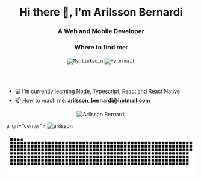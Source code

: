 <h1 align="center">Hi there 👋, I'm Arilsson Bernardi</h1>
<h3 align="center">A Web and Mobile Developer </h3>

<div align="center">

### Where to find me:

<a href="https://www.linkedin.com/in/arilsson-bernardi-682104133/">
  <code><img alt="My linkedin" width="28" src="https://www.flaticon.com/svg/static/icons/svg/1383/1383262.svg" /></code>
</a>

<a href="mailto:arilsson_bernardi@hotmail.com">
  <code><img alt="My e-mail" width="32" src="https://www.flaticon.com/svg/static/icons/svg/324/324123.svg" /></code>
</a>

<br/><br/>

</div>

- 💻 I’m currently learning Node, Typescript, React and React Native
- 📫 How to reach me: **arilsson_bernardi@hotmail.com**

<p align="center">
  <img src="https://github-readme-stats.vercel.app/api?username=arilsson&show_icons=true" alt="Arilsson Bernardi" />
</p>

align="center"> <img src="https://github-readme-stats.vercel.app/api/top-langs/?username=arilsson&show_icons=true" alt="arilsson"/>

  ![Snake animation](https://github.com/arilsson/arilsson/blob/output/github-contribution-grid-snake.svg)


  	
